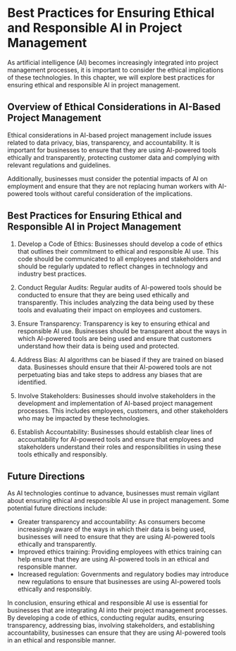 Best Practices for Ensuring Ethical and Responsible AI in Project Management
=============================================================================================================

As artificial intelligence (AI) becomes increasingly integrated into project management processes, it is important to consider the ethical implications of these technologies. In this chapter, we will explore best practices for ensuring ethical and responsible AI in project management.

Overview of Ethical Considerations in AI-Based Project Management
-----------------------------------------------------------------

Ethical considerations in AI-based project management include issues related to data privacy, bias, transparency, and accountability. It is important for businesses to ensure that they are using AI-powered tools ethically and transparently, protecting customer data and complying with relevant regulations and guidelines.

Additionally, businesses must consider the potential impacts of AI on employment and ensure that they are not replacing human workers with AI-powered tools without careful consideration of the implications.

Best Practices for Ensuring Ethical and Responsible AI in Project Management
----------------------------------------------------------------------------

1. Develop a Code of Ethics: Businesses should develop a code of ethics that outlines their commitment to ethical and responsible AI use. This code should be communicated to all employees and stakeholders and should be regularly updated to reflect changes in technology and industry best practices.

2. Conduct Regular Audits: Regular audits of AI-powered tools should be conducted to ensure that they are being used ethically and transparently. This includes analyzing the data being used by these tools and evaluating their impact on employees and customers.

3. Ensure Transparency: Transparency is key to ensuring ethical and responsible AI use. Businesses should be transparent about the ways in which AI-powered tools are being used and ensure that customers understand how their data is being used and protected.

4. Address Bias: AI algorithms can be biased if they are trained on biased data. Businesses should ensure that their AI-powered tools are not perpetuating bias and take steps to address any biases that are identified.

5. Involve Stakeholders: Businesses should involve stakeholders in the development and implementation of AI-based project management processes. This includes employees, customers, and other stakeholders who may be impacted by these technologies.

6. Establish Accountability: Businesses should establish clear lines of accountability for AI-powered tools and ensure that employees and stakeholders understand their roles and responsibilities in using these tools ethically and responsibly.

Future Directions
-----------------

As AI technologies continue to advance, businesses must remain vigilant about ensuring ethical and responsible AI use in project management. Some potential future directions include:

* Greater transparency and accountability: As consumers become increasingly aware of the ways in which their data is being used, businesses will need to ensure that they are using AI-powered tools ethically and transparently.
* Improved ethics training: Providing employees with ethics training can help ensure that they are using AI-powered tools in an ethical and responsible manner.
* Increased regulation: Governments and regulatory bodies may introduce new regulations to ensure that businesses are using AI-powered tools ethically and responsibly.

In conclusion, ensuring ethical and responsible AI use is essential for businesses that are integrating AI into their project management processes. By developing a code of ethics, conducting regular audits, ensuring transparency, addressing bias, involving stakeholders, and establishing accountability, businesses can ensure that they are using AI-powered tools in an ethical and responsible manner.

